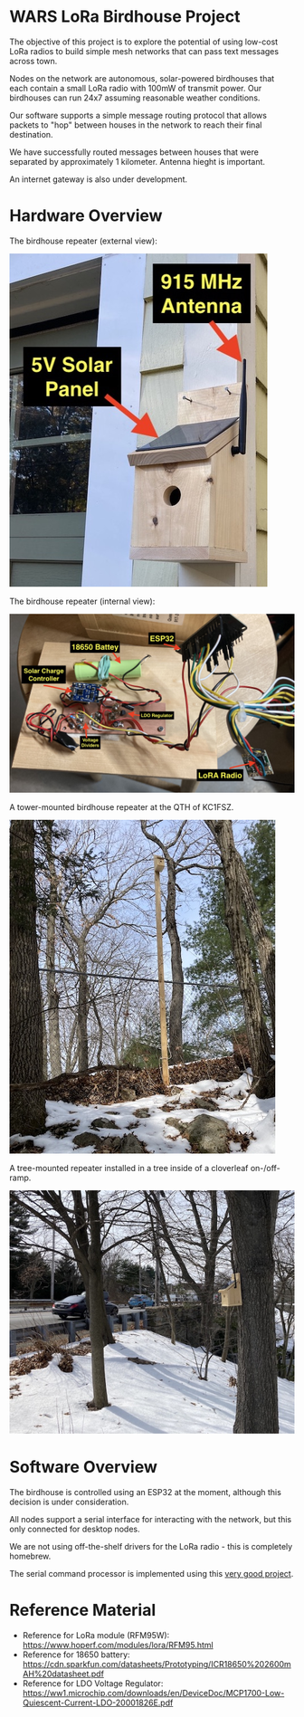 WARS LoRa Birdhouse Project
===========================

The objective of this project is to explore the potential of using low-cost LoRa radios to build simple mesh networks that can pass text messages across town.

Nodes on the network are autonomous, solar-powered birdhouses that each contain a small LoRa radio with 100mW of transmit power.  Our birdhouses can run 24x7 assuming reasonable weather conditions.

Our software supports a simple message routing protocol that allows packets to "hop" between houses in the network to reach their final destination.

We have successfully routed messages between houses that were separated by approximately 1 kilometer.  Antenna hieght is important. 

An internet gateway is also under development.

Hardware Overview
=================

The birdhouse repeater (external view):

![house1](images/IMG_0645.jpg)

The birdhouse repeater (internal view):

![house2](images/IMG_0852.jpg)

A tower-mounted birdhouse repeater at the QTH of KC1FSZ.

![house3](images/IMG_0853.jpg)

A tree-mounted repeater installed in a tree inside of a cloverleaf on-/off-ramp.

![house4](images/IMG_0856.jpg)

Software Overview
=================

The birdhouse is controlled using an ESP32 at the moment, although this decision is under  consideration.  

All nodes support a serial interface for interacting with the network, but this only connected for desktop nodes.  

We are not using off-the-shelf drivers for the LoRa radio - this is completely homebrew.  

The serial command processor is implemented using this [very good project](https://github.com/philj404/SimpleSerialShell).

Reference Material
==================

* Reference for LoRa module (RFM95W): https://www.hoperf.com/modules/lora/RFM95.html
* Reference for 18650 battery: https://cdn.sparkfun.com/datasheets/Prototyping/ICR18650%202600mAH%20datasheet.pdf
* Reference for LDO Voltage Regulator: https://ww1.microchip.com/downloads/en/DeviceDoc/MCP1700-Low-Quiescent-Current-LDO-20001826E.pdf

